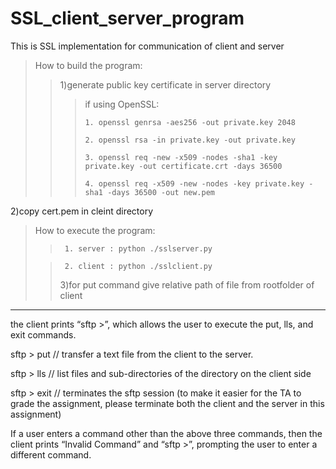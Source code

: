 # SSL_client_server_program
This is SSL implementation for communication of client and server

> How to build the program:
>>	1)generate public key certificate in server directory
>>>  if using OpenSSL:
>>>
>>>		1. openssl genrsa -aes256 -out private.key 2048
>>>
>>>		2. openssl rsa -in private.key -out private.key
>>>
>>>		3. openssl req -new -x509 -nodes -sha1 -key private.key -out certificate.crt -days 36500
>>>
>>>		4. openssl req -x509 -new -nodes -key private.key -sha1 -days 36500 -out new.pem

2)copy cert.pem in cleint directory
> How to execute the program:
>>
>>		1. server : python ./sslserver.py
>
>>		2. client : python ./sslclient.py
>>	
>>	3)for put command give relative path of file from rootfolder of client

------------------------------------------------

the client prints “sftp >”, which allows the user to execute the put, lls, and exit commands.

sftp > put <filename> // transfer a text file <filename> from the client to the server.

 sftp > lls // list files and sub-directories of the directory on the client side

  sftp > exit // terminates the sftp session (to make it easier for the TA to grade the assignment, please 
terminate both the client and the server in this assignment)

  If a user enters a command other than the above three commands, then the client prints “Invalid 
Command” and “sftp >”, prompting the user to enter a different command.
